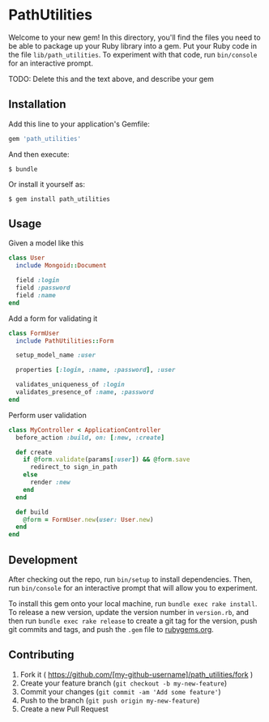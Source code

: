 # PathUtilities

Welcome to your new gem! In this directory, you'll find the files you need to be able to package up your Ruby library into a gem. Put your Ruby code in the file `lib/path_utilities`. To experiment with that code, run `bin/console` for an interactive prompt.

TODO: Delete this and the text above, and describe your gem

## Installation

Add this line to your application's Gemfile:

```ruby
gem 'path_utilities'
```

And then execute:

    $ bundle

Or install it yourself as:

    $ gem install path_utilities

## Usage

Given a model like this

```ruby
class User
  include Mongoid::Document

  field :login
  field :password
  field :name
end
```

Add a form for validating it

```ruby
class FormUser
  include PathUtilities::Form

  setup_model_name :user

  properties [:login, :name, :password], :user

  validates_uniqueness_of :login
  validates_presence_of :name, :password
end
```

Perform user validation

```ruby
class MyController < ApplicationController
  before_action :build, on: [:new, :create]

  def create
    if @form.validate(params[:user]) && @form.save
      redirect_to sign_in_path
    else
      render :new
    end
  end

  def build
    @form = FormUser.new(user: User.new)
  end
end
```


## Development

After checking out the repo, run `bin/setup` to install dependencies. Then, run `bin/console` for an interactive prompt that will allow you to experiment.

To install this gem onto your local machine, run `bundle exec rake install`. To release a new version, update the version number in `version.rb`, and then run `bundle exec rake release` to create a git tag for the version, push git commits and tags, and push the `.gem` file to [rubygems.org](https://rubygems.org).

## Contributing

1. Fork it ( https://github.com/[my-github-username]/path_utilities/fork )
2. Create your feature branch (`git checkout -b my-new-feature`)
3. Commit your changes (`git commit -am 'Add some feature'`)
4. Push to the branch (`git push origin my-new-feature`)
5. Create a new Pull Request
